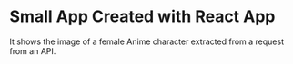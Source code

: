 # Small App Created with React App

It shows the image of a female Anime character extracted from a request from an API.





